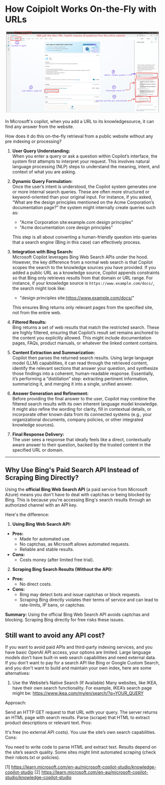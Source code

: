 # How Coipiolt Works On-the-Fly with URLs

![](images/20241208182150.png)

In Microsoft's copilot, when you add a URL to its knowledgesource, it can find any answer from the website. 

How does it do this  on-the-fly retrieval from a public website 
without any pre indexing or processing?


1. **User Query Understanding:**  
   When you enter a query or ask a question within Copilot’s interface, the system first attempts to interpret your request. This involves natural language processing (NLP) steps to understand the meaning, intent, and context of what you are asking.

2. **Dynamic Query Formulation:**  
   Once the user’s intent is understood, the Copilot system generates one or more internal search queries. These are often more structured or keyword-oriented than your original input. For instance, if you asked, “What are the design principles mentioned on the Acme Corporation’s documentation page?” the system might internally create queries such as:  
   - "Acme Corporation site:example.com design principles"  
   - "Acme documentation core design principles"  
   
   This step is all about converting a human-friendly question into queries that a search engine (Bing in this case) can effectively process.

3. **Integration with Bing Search:**  
   Microsoft Copilot leverages Bing Web Search APIs under the hood. However, the key difference from a normal web search is that Copilot scopes the search to the knowledge sources you have provided. If you added a public URL as a knowledge source, Copilot appends constraints so that Bing only retrieves results from that domain or URL range. For instance, if your knowledge source is `https://www.example.com/docs/`, the search might look like:  
   - "design principles site:https://www.example.com/docs/"

   This ensures Bing returns only relevant pages from the specified site, not from the entire web.

4. **Filtered Results:**  
   Bing returns a set of web results that match the restricted search. These are highly filtered, ensuring that Copilot’s result set remains anchored to the content you explicitly allowed. This might include documentation pages, FAQs, product manuals, or whatever the linked content contains.

5. **Content Extraction and Summarization:**  
   Copilot then parses the returned search results. Using large language model (LLM) capabilities, it can read through the retrieved content, identify the relevant sections that answer your question, and synthesize those findings into a coherent, human-readable response. Essentially, it’s performing a “distillation” step: extracting pertinent information, summarizing it, and merging it into a single, unified answer.

6. **Answer Generation and Refinement:**  
   Before providing the final answer to the user, Copilot may combine the filtered search results with its own inherent language model knowledge. It might also refine the wording for clarity, fill in contextual details, or incorporate other known data from its connected systems (e.g., your organizational documents, company policies, or other integrated knowledge sources).

7. **Final Response Delivery:**  
   The user sees a response that ideally feels like a direct, contextually aware answer to their question, backed by the trusted content in the specified URL or domain.

---

## Why Use Bing's Paid Search API Instead of Scraping Bing Directly?

Using the **official Bing Web Search API** (a paid service from Microsoft Azure) means you don't have to deal with captchas or being blocked by Bing. This is because you're accessing Bing's search results through an authorized channel with an API key.

Here's the difference:

1. **Using Bing Web Search API:**
  - **Pros:**  
    - Made for automated use.
    - No captchas, as Microsoft allows automated requests.
    - Reliable and stable results.
  - **Cons:**  
    - Costs money (after limited free trial).

2. **Scraping Bing Search Results (Without the API):**
  - **Pros:**
    - No direct costs.
  - **Cons:**
    - Bing may detect bots and issue captchas or block requests.
    - Scraping Bing directly violates their terms of service and can lead to rate-limits, IP bans, or captchas.

**Summary:** Using the official Bing Web Search API avoids captchas and blocking. Scraping Bing directly for free risks these issues.

## Still want to avoid any API cost?

If you want to avoid paid APIs and third-party indexing services, and you have basic OpenAI API access, your options are limited. Large language models don't have built-in web search capabilities and need external data. If you don't want to pay for a search API like Bing or Google Custom Search, and you don't want to build and maintain your own index, here are some alternatives:

1. Use the Website’s Native Search (If Available)
Many websites, like IKEA, have their own search functionality. For example, IKEA’s search page might be:
https://www.ikea.com/my/en/search/?q=YOUR_QUERY

Approach:

Send an HTTP GET request to that URL with your query.
The server returns an HTML page with search results.
Parse (scrape) that HTML to extract product descriptions or relevant text.
Pros:

It's free (no external API costs).
You use the site’s own search capabilities.
Cons:

You need to write code to parse HTML and extract text.
Results depend on the site’s search quality.
Some sites might limit automated scraping (check their robots.txt or policies).


[1] https://learn.microsoft.com/en-au/microsoft-copilot-studio/knowledge-copilot-studio
[2] https://learn.microsoft.com/en-au/microsoft-copilot-studio/knowledge-copilot-studio